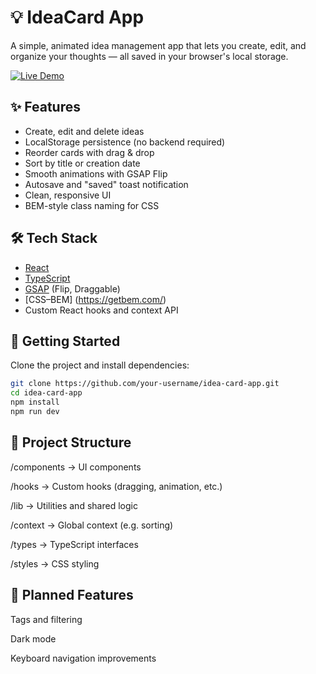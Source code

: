 # 💡 IdeaCard App

A simple, animated idea management app that lets you create, edit, and organize your thoughts — all saved in your browser's local storage.

[![Live Demo](https://img.shields.io/badge/just%20the%20message-646CFF)](https://juliscapucin-idea-board.vercel.app/)

## ✨ Features

- Create, edit and delete ideas
- LocalStorage persistence (no backend required)
- Reorder cards with drag & drop
- Sort by title or creation date
- Smooth animations with GSAP Flip
- Autosave and "saved" toast notification
- Clean, responsive UI
- BEM-style class naming for CSS

## 🛠 Tech Stack

- [React](https://reactjs.org/)
- [TypeScript](https://www.typescriptlang.org/)
- [GSAP](https://greensock.com/gsap/) (Flip, Draggable)
- [CSS–BEM] (https://getbem.com/)
- Custom React hooks and context API

## 🚀 Getting Started

Clone the project and install dependencies:

```bash
git clone https://github.com/your-username/idea-card-app.git
cd idea-card-app
npm install
npm run dev
```

## 📁 Project Structure

/components → UI components

/hooks → Custom hooks (dragging, animation, etc.)

/lib → Utilities and shared logic

/context → Global context (e.g. sorting)

/types → TypeScript interfaces

/styles → CSS styling

## 🔮 Planned Features

Tags and filtering

Dark mode

Keyboard navigation improvements
